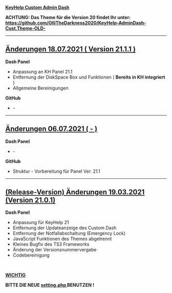 <u> <b> KeyHelp Custom Admin Dash </b> </u>

<b> ACHTUNG: Das Theme für die Version 20 findet Ihr unter: https://github.com/OlliTheDarkness2020/KeyHelp-AdminDash-Cust.Theme-OLD- </b>

<hr>

<h2> <b> <u> Änderungen 18.07.2021 ( Version 21.1.1 ) </u> </b> </h2>

<b> Dash Panel </b>
<ul>

<li> Anpassung an KH Panel 21.1 </li>

<li> Entfernung der DiskSpace Box und Funktionen ( <b>Bereits in KH integriert</b> ) </li>

<li> Allgemeine Bereinigungen </li>

</ul>

<b> GitHub </b>
<ul>

<li> - </li>

</ul>

<hr>

<h2> <b> <u> Änderungen 06.07.2021 ( - ) </u> </b> </h2>

<b> Dash Panel </b>
<ul>

<li> - </li>

</ul>

<b> GitHub </b>
<ul>

<li> Struktur - Vorbereitung für Panel Ver. 21.1 </li>

</ul>

<hr>

<h2> <b> <u> (Release-Version) Änderungen 19.03.2021 (Version 21.0.1) </u> </b> </h2>

<b> Dash Panel </b>
<ul>
<li> Anpassung für KeyHelp 21 </li>

<li> Entfernung der Updateanzeige des Custom Dash </li>

<li> Entfernung der Notfallabschaltung (Emergency Lock) </li>

<li> JavaScript Funktionen des Themes abgetrennt </li>

<li> Kleines Bugfix des TS3 Frameworks </li>

<li> Änderung der Versionsnummervergabe </li>

<li> Codebereinigung </li>
</ul>

<br>

<b> <u> WICHTIG </u> </b>

<b> BITTE DIE NEUE <u> setting.php </u> BENUTZEN ! </b>
